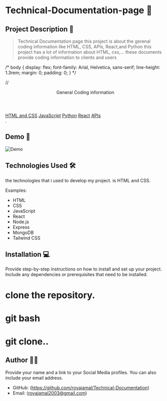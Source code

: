  # Technical-Documentation-page 🚀

## Project Description 📝

> Technical Documentation page this project is about the gerenal coding information like HTML, CSS, APIs, React,and Python  this project has a lot of information about HTML, css,...  these documents provide coding information to clients and users 

<!-- Include code snippets or examples to demonstrate your project. -->

/* body {
  display: flex;
  font-family: Arial, Helvetica, sans-serif;
  line-height: 1.3rem;
  margin: 0;
  padding: 0;
} */

// <nav id="navbar">
  <header class="navbar-header">General Coding information</header>
  <a class="nav-link" href="#HTML_and_CSS">HTML and CSS</a>
  <a class="nav-link" href="#JavaScript">JavaScript</a>
  <a class="nav-link" href="#Python">Python</a>
  <a class="nav-link" href="#React">React</a>
  <a class="nav-link" href="#APIs">APIs</a>
</nav>.


## Demo 📸



![Demo](<img width="942" alt="Screenshot 2024-05-31 004505" src="https://github.com/royajamal/Technical-Documentation/assets/168343975/da483e1e-e9d5-4862-a492-64ca82abae2a">)

## Technologies Used 🛠

the technologies that i used to develop my project. is HTML and CSS.

Examples:

- HTML
- CSS
- JavaScript
- React
- Node.js
- Express
- MongoDB
- Tailwind CSS

## Installation 💻

Provide step-by-step instructions on how to install and set up your project. Include any dependencies or prerequisites that need to be installed.

# clone the repository.

# git bash
# git clone..

## Author 👩‍💻

Provide your name and a link to your Social Media profiles. You can also include your email address.

- GitHub: (https://github.com/royajamal/Technical-Documentation)
- Email: (royajamal2003@gmail.com)




 
